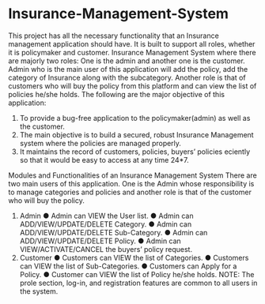 # Insurance-Management-System

This project has all the necessary functionality that an Insurance management
application should have. It is built to support all roles, whether it is policymaker
and customer.
Insurance Management System where there are majorly two roles: One is the
admin and another one is the customer. Admin who is the main user of this
application will add the policy, add the category of Insurance along with the
subcategory. Another role is that of customers who will buy the policy from this
platform and can view the list of policies he/she holds.
The following are the major objective of this application:
1. To provide a bug-free application to the policymaker(admin) as well as
the customer.
2. The main objective is to build a secured, robust Insurance Management
system where the policies are managed properly.
3. It maintains the record of customers, policies, buyers’ policies
eciently so that it would be easy to access at any time 24*7.

Modules and Functionalities of an Insurance Management
System
There are two main users of this application. One is the Admin whose
responsibility is to manage categories and policies and another role is that of
the customer who will buy the policy.
1) Admin
● Admin can VIEW the User list.
● Admin can ADD/VIEW/UPDATE/DELETE Category.
● Admin can ADD/VIEW/UPDATE/DELETE Sub-Category.
● Admin can ADD/VIEW/UPDATE/DELETE Policy.
● Admin can VIEW/ACTIVATE/CANCEL the buyers’ policy request.
2) Customer
● Customers can VIEW the list of Categories.
● Customers can VIEW the list of Sub-Categories.
● Customers can Apply for a Policy.
● Customer can VIEW the list of Policy he/she holds.
NOTE: The prole section, log-in, and registration features are common to all
users in the system.

